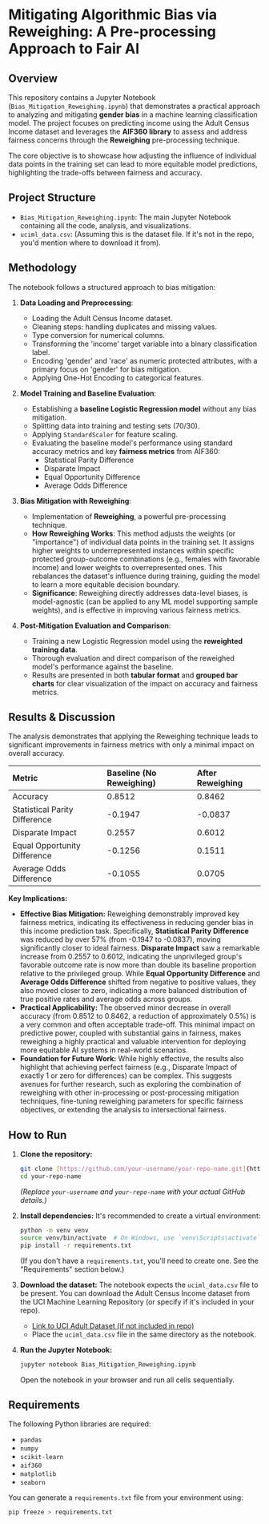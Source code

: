 # Mitigating Algorithmic Bias via Reweighing: A Pre-processing Approach to Fair AI

## Overview

This repository contains a Jupyter Notebook (`Bias_Mitigation_Reweighing.ipynb`) that demonstrates a practical approach to analyzing and mitigating **gender bias** in a machine learning classification model. The project focuses on predicting income using the Adult Census Income dataset and leverages the **AIF360 library** to assess and address fairness concerns through the **Reweighing** pre-processing technique.

The core objective is to showcase how adjusting the influence of individual data points in the training set can lead to more equitable model predictions, highlighting the trade-offs between fairness and accuracy.

## Project Structure

* `Bias_Mitigation_Reweighing.ipynb`: The main Jupyter Notebook containing all the code, analysis, and visualizations.
* `uciml_data.csv`: (Assuming this is the dataset file. If it's not in the repo, you'd mention where to download it from).

## Methodology

The notebook follows a structured approach to bias mitigation:

1.  **Data Loading and Preprocessing**:
    * Loading the Adult Census Income dataset.
    * Cleaning steps: handling duplicates and missing values.
    * Type conversion for numerical columns.
    * Transforming the 'income' target variable into a binary classification label.
    * Encoding 'gender' and 'race' as numeric protected attributes, with a primary focus on 'gender' for bias mitigation.
    * Applying One-Hot Encoding to categorical features.

2.  **Model Training and Baseline Evaluation**:
    * Establishing a **baseline Logistic Regression model** without any bias mitigation.
    * Splitting data into training and testing sets (70/30).
    * Applying `StandardScaler` for feature scaling.
    * Evaluating the baseline model's performance using standard accuracy metrics and key **fairness metrics** from AIF360:
        * Statistical Parity Difference
        * Disparate Impact
        * Equal Opportunity Difference
        * Average Odds Difference

3.  **Bias Mitigation with Reweighing**:
    * Implementation of **Reweighing**, a powerful pre-processing technique.
    * **How Reweighing Works**: This method adjusts the weights (or "importance") of individual data points in the training set. It assigns higher weights to underrepresented instances within specific protected group-outcome combinations (e.g., females with favorable income) and lower weights to overrepresented ones. This rebalances the dataset's influence during training, guiding the model to learn a more equitable decision boundary.
    * **Significance**: Reweighing directly addresses data-level biases, is model-agnostic (can be applied to any ML model supporting sample weights), and is effective in improving various fairness metrics.

4.  **Post-Mitigation Evaluation and Comparison**:
    * Training a new Logistic Regression model using the **reweighted training data**.
    * Thorough evaluation and direct comparison of the reweighed model's performance against the baseline.
    * Results are presented in both **tabular format** and **grouped bar charts** for clear visualization of the impact on accuracy and fairness metrics.

## Results & Discussion

The analysis demonstrates that applying the Reweighing technique leads to significant improvements in fairness metrics with only a minimal impact on overall accuracy.

| Metric                        | Baseline (No Reweighing) | After Reweighing |
| :---------------------------- | :----------------------- | :--------------- |
| Accuracy                      | 0.8512                   | 0.8462           |
| Statistical Parity Difference | -0.1947                  | -0.0837          |
| Disparate Impact              | 0.2557                   | 0.6012           |
| Equal Opportunity Difference  | -0.1256                  | 0.1511           |
| Average Odds Difference       | -0.1055                  | 0.0705           |

**Key Implications:**

* **Effective Bias Mitigation:** Reweighing demonstrably improved key fairness metrics, indicating its effectiveness in reducing gender bias in this income prediction task. Specifically, **Statistical Parity Difference** was reduced by over 57% (from -0.1947 to -0.0837), moving significantly closer to ideal fairness. **Disparate Impact** saw a remarkable increase from 0.2557 to 0.6012, indicating the unprivileged group's favorable outcome rate is now more than double its baseline proportion relative to the privileged group. While **Equal Opportunity Difference** and **Average Odds Difference** shifted from negative to positive values, they also moved closer to zero, indicating a more balanced distribution of true positive rates and average odds across groups.
* **Practical Applicability:** The observed minor decrease in overall accuracy (from 0.8512 to 0.8462, a reduction of approximately 0.5%) is a very common and often acceptable trade-off. This minimal impact on predictive power, coupled with substantial gains in fairness, makes reweighing a highly practical and valuable intervention for deploying more equitable AI systems in real-world scenarios.
* **Foundation for Future Work:** While highly effective, the results also highlight that achieving perfect fairness (e.g., Disparate Impact of exactly 1 or zero for differences) can be complex. This suggests avenues for further research, such as exploring the combination of reweighing with other in-processing or post-processing mitigation techniques, fine-tuning reweighing parameters for specific fairness objectives, or extending the analysis to intersectional fairness.

## How to Run

1.  **Clone the repository:**
    ```bash
    git clone [https://github.com/your-username/your-repo-name.git](https://github.com/your-username/your-repo-name.git)
    cd your-repo-name
    ```
    *(Replace `your-username` and `your-repo-name` with your actual GitHub details.)*

2.  **Install dependencies:**
    It's recommended to create a virtual environment:
    ```bash
    python -m venv venv
    source venv/bin/activate  # On Windows, use `venv\Scripts\activate`
    pip install -r requirements.txt
    ```
    (If you don't have a `requirements.txt`, you'll need to create one. See the "Requirements" section below.)

3.  **Download the dataset:**
    The notebook expects the `uciml_data.csv` file to be present. You can download the Adult Census Income dataset from the UCI Machine Learning Repository (or specify if it's included in your repo).
    * [Link to UCI Adult Dataset (if not included in repo)](https://archive.ics.uci.edu/dataset/2/adult)
    * Place the `uciml_data.csv` file in the same directory as the notebook.

4.  **Run the Jupyter Notebook:**
    ```bash
    jupyter notebook Bias_Mitigation_Reweighing.ipynb
    ```
    Open the notebook in your browser and run all cells sequentially.

## Requirements

The following Python libraries are required:

* `pandas`
* `numpy`
* `scikit-learn`
* `aif360`
* `matplotlib`
* `seaborn`

You can generate a `requirements.txt` file from your environment using:
```bash
pip freeze > requirements.txt
